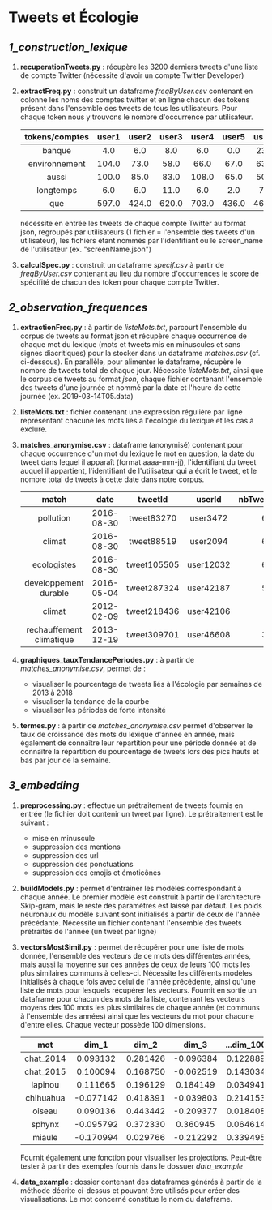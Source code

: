 Tweets et Écologie
=


*1_construction_lexique*
-

1. **recuperationTweets.py** : récupère les 3200 derniers tweets d'une liste de compte Twitter (nécessite d'avoir un compte Twitter Developer)

2. **extractFreq.py** : construit un dataframe *freqByUser.csv* contenant en colonne les noms des comptes twitter et en ligne chacun des tokens présent dans l'ensemble des tweets de tous les utilisateurs. Pour chaque token nous y trouvons le nombre d'occurrence par utilisateur.  


	| tokens/comptes|user1|user2|user3|user4|user5|user6|user7|user8|
	| :-: | :-: | :-: | :-: | :-: | :-: | :-: | :-: | :-: |
	| banque|4.0|6.0|8.0|6.0|0.0|23.0|8.0|9.0|
	| environnement|104.0|73.0|58.0|66.0|67.0|63.0|50.0|123.0|
	| aussi|100.0|85.0|83.0|108.0|65.0|50.0|75.0|138.0|
	| longtemps|6.0|6.0|11.0|6.0|2.0|7.0|2.0|1.0|
	| que|597.0|424.0|620.0|703.0|436.0|466.0|517.0|643.0|


	nécessite en entrée les tweets de chaque compte Twitter au format json, regroupés par utilisateurs (1 fichier = l'ensemble des tweets d'un utilisateur), les fichiers étant nommés par l'identifiant ou le screen_name de l'utilisateur (ex. "screenName.json")

3. **calculSpec.py** : construit un dataframe *specif.csv* à partir de *freqByUser.csv* contenant au lieu du nombre d'occurrences le score de spécifité de chacun des token pour chaque compte Twitter. 


*2_observation_frequences*
-

1. **extractionFreq.py** : à partir de *listeMots.txt*, parcourt l'ensemble du corpus de tweets au format json et récupère chaque occurrence de chaque mot du lexique (mots et tweets mis en minuscules et sans signes diacritiques) pour la stocker dans un dataframe *matches.csv* (cf. ci-dessous). En parallèle, pour alimenter le dataframe, récupère le nombre de tweets total de chaque jour.
	Nécessite *listeMots.txt*, ainsi que le corpus de tweets au format *json*, chaque fichier contenant l'ensemble des tweets d'une journée et nommé par la date et l'heure de cette journée (ex. 2019-03-14T05.data) 

2. **listeMots.txt** : fichier contenant une expression régulière par ligne représentant chacune les mots liés à l'écologie du lexique et les cas à exclure.

3. **matches_anonymise.csv** : dataframe (anonymisé) contenant pour chaque occurrence d'un mot du lexique le mot en question, la date du tweet dans lequel il apparaît (format aaaa-mm-jj), l'identifiant du tweet auquel il appartient, l'identifiant de l'utilisateur qui a écrit le tweet, et le nombre total de tweets à cette date dans notre corpus.

	| match|date|tweetId|userId|nbTweetsTot_Date|
	| :-: | :-: | :-: | :-: | :-: |
	| pollution|2016-08-30|tweet83270|user3472|61372|
	| climat|2016-08-30|tweet88519|user2094|61372|
	| ecologistes|2016-08-30|tweet105505|user12032|61372|
	| developpement durable|2016-05-04|tweet287324|user42187|52272|
	| climat|2012-02-09|tweet218436|user42106|3499|
	| rechauffement climatique|2013-12-19|tweet309701|user46608|32397|

4. **graphiques_tauxTendancePeriodes.py** : à partir de *matches_anonymise.csv*, permet de : 
	- visualiser le pourcentage de tweets liés à l'écologie par semaines de 2013 à 2018
	- visualiser la tendance de la courbe 
	- visualiser les périodes de forte intensité


5. **termes.py** : à partir de *matches_anonymise.csv* permet d'observer le taux de croissance des mots du lexique d'année en année, mais également de connaître leur répartition pour une période donnée et de connaître la répartition du pourcentage de tweets lors des pics hauts et bas par jour de la semaine. 


*3_embedding*
-

1. **preprocessing.py** : effectue un prétraitement de tweets fournis en entrée (le fichier doit contenir un tweet par ligne). Le prétraitement est le suivant :
	- mise en minuscule
	- suppression des mentions
	- suppression des url
	- suppression des ponctuations
	- suppression des emojis et émoticônes

2. **buildModels.py** : permet d'entraîner les modèles correspondant à chaque année. Le premier modèle est construit à partir de l'architecture Skip-gram, mais le reste des paramètres est laissé par défaut. Les poids neuronaux du modèle suivant sont initialisés à partir de ceux de l'année précédante. 
	Nécessite un fichier contenant l'ensemble des tweets prétraités de l'année (un tweet par ligne)

3. **vectorsMostSimil.py** : permet de récupérer pour une liste de mots donnée, l'ensemble des vecteurs de ce mots des différentes années, mais aussi la moyenne sur ces années de ceux de leurs 100 mots les plus similaires communs à celles-ci. 
	Nécessite les différents modèles initialisés à chaque fois avec celui de l'année précédente, ainsi qu'une liste de mots pour lesquels récupérer les vecteurs.
	Fournit en sortie un dataframe pour chacun des mots de la liste, contenant les vecteurs moyens des 100 mots les plus similaires de chaque année (et communs à l'ensemble des années) ainsi que les vecteurs du mot pour chacune d'entre elles. Chaque vecteur possède 100 dimensions.

	| mot|dim_1|dim_2|dim_3|...dim_100|
	| :-: | :-: | :-: | :-: | :-: |
	| chat_2014|0.093132|0.281426|-0.096384|0.122889|
	| chat_2015|0.100094|0.168750|-0.062519|0.143034|
	| lapinou|0.111665|0.196129|0.184149|0.034941|
	| chihuahua|-0.077142|0.418391|-0.039803|0.214153|
	| oiseau|0.090136|0.443442|-0.209377|0.018408|
	| sphynx|-0.095792|0.372330|0.360945|0.064614|
	| miaule|-0.170994|0.029766|-0.212292|0.339495|

	Fournit également une fonction pour visualiser les projections. Peut-être tester à partir des exemples fournis dans le dossuer *data_example*

4. **data_example** : dossier contenant des dataframes générés à partir de la méthode décrite ci-dessus et pouvant être utilisés pour créer des visualisations. Le mot concerné constitue le nom du dataframe. 

